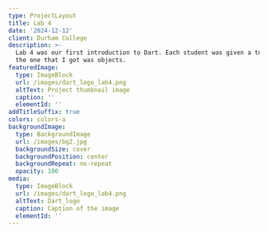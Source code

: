 ```yaml
---
type: ProjectLayout
title: Lab 4
date: '2024-12-12'
client: Durham College
description: >-
  Lab 4 was our first introduction to Dart. Each student was given a topic and
  the one that I got was objects.
featuredImage:
  type: ImageBlock
  url: /images/dart_logo_lab4.png
  altText: Project thumbnail image
  caption: ''
  elementId: ''
addTitleSuffix: true
colors: colors-a
backgroundImage:
  type: BackgroundImage
  url: /images/bg2.jpg
  backgroundSize: cover
  backgroundPosition: center
  backgroundRepeat: no-repeat
  opacity: 100
media:
  type: ImageBlock
  url: /images/dart_logo_lab4.png
  altText: Dart_logo
  caption: Caption of the image
  elementId: ''
---
```

